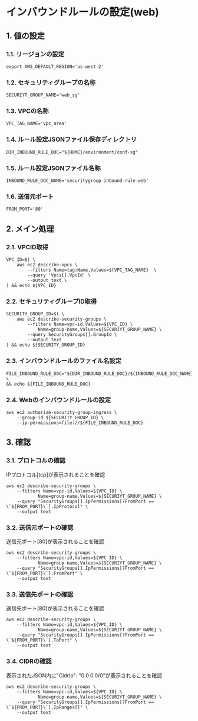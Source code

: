 <!-- omit in toc -->
# インバウンドルールの設定(web)

## 1. 値の設定

### 1.1. リージョンの設定

    export AWS_DEFAULT_REGION='us-west-2'

### 1.2. セキュリティグループの名称

    SECURIYT_GROUP_NAME='web_sg'

### 1.3. VPCの名称

    VPC_TAG_NAME='vpc_area'

### 1.4. ルール設定JSONファイル保存ディレクトリ

    DIR_INBOUND_RULE_DOC="${HOME}/environment/conf-sg"

### 1.5. ルール設定JSONファイル名称

    INBOUND_RULE_DOC_NAME='securitygroup-inbound-rule-web'

### 1.6. 送信元ポート

    FROM_PORT='80'

## 2. メイン処理

### 2.1. VPCID取得

    VPC_ID=$( \
        aws ec2 describe-vpcs \
            --filters Name=tag:Name,Values=${VPC_TAG_NAME}  \
            --query 'Vpcs[].VpcId' \
            --output text \
    ) && echo ${VPC_ID}

### 2.2. セキュリティグループID取得

    SECURITY_GROUP_ID=$( \
        aws ec2 describe-security-groups \
            --filters Name=vpc-id,Values=${VPC_ID} \
                Name=group-name,Values=${SECURIYT_GROUP_NAME} \
            --query SecurityGroups[].GroupId \
            --output text
    ) && echo ${SECURITY_GROUP_ID}

### 2.3. インバウンドルールのファイル名設定

    FILE_INBOUND_RULE_DOC="${DIR_INBOUND_RULE_DOC}/${INBOUND_RULE_DOC_NAME}.json" \
    && echo ${FILE_INBOUND_RULE_DOC}

### 2.4. Webのインバウンドルールの設定

    aws ec2 authorize-security-group-ingress \
        --group-id ${SECURITY_GROUP_ID} \
        --ip-permissions=file://${FILE_INBOUND_RULE_DOC}

## 3. 確認

### 3.1. プロトコルの確認

IPプロトコル[tcp]が表示されることを確認

    aws ec2 describe-security-groups \
        --filters Name=vpc-id,Values=${VPC_ID} \
                Name=group-name,Values=${SECURIYT_GROUP_NAME} \
        --query "SecurityGroups[].IpPermissions[?FromPort == \`${FROM_PORT}\`].IpProtocol" \
        --output text

### 3.2. 送信元ポートの確認

送信元ポート[80]が表示されることを確認

    aws ec2 describe-security-groups \
        --filters Name=vpc-id,Values=${VPC_ID} \
                Name=group-name,Values=${SECURIYT_GROUP_NAME} \
        --query "SecurityGroups[].IpPermissions[?FromPort == \`${FROM_PORT}\`].FromPort" \
        --output text

### 3.3. 送信先ポートの確認

送信先ポート[80]が表示されることを確認

    aws ec2 describe-security-groups \
        --filters Name=vpc-id,Values=${VPC_ID} \
                Name=group-name,Values=${SECURIYT_GROUP_NAME} \
        --query "SecurityGroups[].IpPermissions[?FromPort == \`${FROM_PORT}\`].ToPort" \
        --output text

### 3.4. CIDRの確認

表示されたJSON内に"CidrIp": "0.0.0.0/0"が表示されることを確認

    aws ec2 describe-security-groups \
        --filters Name=vpc-id,Values=${VPC_ID} \
                Name=group-name,Values=${SECURIYT_GROUP_NAME} \
        --query "SecurityGroups[].IpPermissions[?FromPort == \`${FROM_PORT}\`].IpRanges[]" \
        --output text
